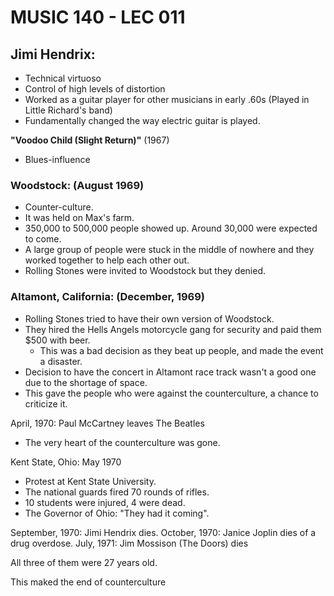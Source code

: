# MUSIC 140 - LEC 011
## Jimi Hendrix:
- Technical virtuoso
- Control of high levels of distortion
- Worked as a guitar player for other musicians in early .60s (Played in Little Richard's band)
- Fundamentally changed the way electric guitar is played.

**"Voodoo Child (Slight Return)"** (1967)
- Blues-influence

### Woodstock: (August 1969)
- Counter-culture.
- It was held on Max's farm.
- 350,000 to 500,000 people showed up. Around 30,000 were expected to come.
- A large group of people were stuck in the middle of nowhere and they worked together to help each other out.
- Rolling Stones were invited to Woodstock but they denied.

### Altamont, California: (December, 1969)
- Rolling Stones tried to have their own version of Woodstock.
- They hired the Hells Angels motorcycle gang for security and paid them $500 with beer.
  - This was a bad decision as they beat up people, and made the event a disaster.
- Decision to have the concert in Altamont race track wasn't a good one due to the shortage of space.
- This gave the people who were against the counterculture, a chance to criticize it.

April, 1970: Paul McCartney leaves The Beatles
- The very heart of the counterculture was gone.

Kent State, Ohio: May 1970
- Protest at Kent State University.
- The national guards fired 70 rounds of rifles.
- 10 students were injured, 4 were dead.
- The Governor of Ohio: "They had it coming".

September, 1970: Jimi Hendrix dies.
October, 1970: Janice Joplin dies of a drug overdose.
July, 1971: Jim Mossison (The Doors) dies

All three of them were 27 years old.

This maked the end of counterculture
<!--stackedit_data:
eyJoaXN0b3J5IjpbLTE2NTQ3MDQzMCwxMzYzMDgxNTU5LDY3OD
c4Njg2NiwtMTQ4MjkwMTg0LC0xNjE1MzQ2NTE1LDM3MTAwNzkx
NSwtMzMwNjI2ODA1LC0yMDU3ODkyMjYwXX0=
-->